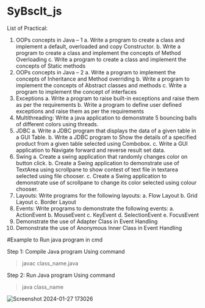 # SyBscIt_js
List of Practical: 
1. OOPs concepts in Java – 1 
a. Write a program to create a class and implement a default, overloaded and copy
Constructor.
b. Write a program to create a class and implement the concepts of Method 
Overloading 
c. Write a program to create a class and implement the concepts of Static methods 
2. OOPs concepts in Java – 2
a. Write a program to implement the concepts of Inheritance and Method overriding 
b. Write a program to implement the concepts of Abstract classes and methods 
c. Write a program to implement the concept of interfaces 
3. Exceptions
a. Write a program to raise built-in exceptions and raise them as per the requirements 
b. Write a program to define user defined exceptions and raise them as per the 
requirements 
4. Multithreading: Write a java application to demonstrate 5 bouncing balls of 
different colors using threads. 
5. JDBC
a. Write a JDBC program that displays the data of a given table in a GUI Table. 
b. Write a JDBC program to Show the details of a specified product from a given 
table selected using Combobox. 
c. Write a GUI application to Navigate forward and reverse result set data. 
6. Swing
a. Create a swing application that randomly changes color on button click.
b. Create a Swing application to demonstrate use of TextArea using scrollpane to 
show contest of text file in textarea selected using file chooser.
c. Create a Swing application to demonstrate use of scrollpane to change its color 
selected using colour chooser.
7. Layouts: Write programs for the following layouts:
a. Flow Layout
b. Grid Layout
c. Border Layout
8. Events: Write programs to demonstrate the following events:
a. ActionEvent
b. MouseEvent
c. KeyEvent
d. SelectionEvent
e. FocusEvent
9. Demonstrate the use of Adapter Class in Event Handling
10. Demonstrate the use of Anonymous Inner Class in Event Handling

#Example to Run java program in cmd

Step 1: Compile Java program Using command
>javac class_name.java

Step 2: Run Java program Using command
>java class_name

![Screenshot 2024-01-27 173026](https://github.com/Sandeepmmv/SyBscIt_js/assets/133843985/f002629d-a9e4-4da7-8a5b-22f2a54cf3c0)




